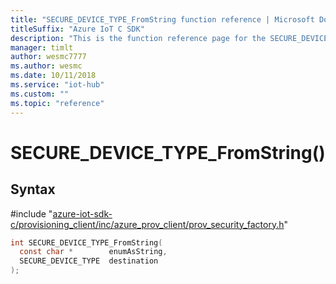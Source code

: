 ```yaml
---                             
title: "SECURE_DEVICE_TYPE_FromString function reference | Microsoft Docs" 
titleSuffix: "Azure IoT C SDK"            
description: "This is the function reference page for the SECURE_DEVICE_TYPE_FromString() function in the Azure IoT C SDK. This SDK is used with Azure IoT Hub and Azure IoT Hub Device Provisioning Service"            
manager: timlt                 
author: wesmc7777              
ms.author: wesmc               
ms.date: 10/11/2018                    
ms.service: "iot-hub"             
ms.custom: ""                
ms.topic: "reference"        
---                            
```


# SECURE_DEVICE_TYPE_FromString()

## Syntax

\#include "[azure-iot-sdk-c/provisioning_client/inc/azure_prov_client/prov_security_factory.h](../prov-security-factory-h.md)"  
```C
int SECURE_DEVICE_TYPE_FromString(
  const char *        enumAsString,
  SECURE_DEVICE_TYPE  destination
);
```

